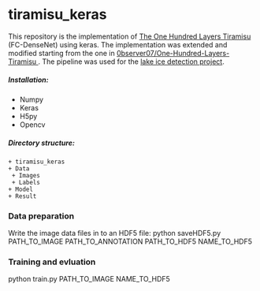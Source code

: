 # tiramisu_keras
This repository is the implementation of [The One Hundred Layers Tiramisu](https://arxiv.org/abs/1611.09326) (FC-DenseNet) using keras. The implementation was extended and modified starting from the one in [0bserver07/One-Hundred-Layers-Tiramisu
](https://github.com/0bserver07/One-Hundred-Layers-Tiramisu). The pipeline was used for the [lake ice detection project](http://www.prs.igp.ethz.ch/research/current_projects/integrated-monitoring-of-ice-swiss-lakes.html). 

##### Installation:
- Numpy
- Keras
- H5py
- Opencv

##### Directory structure:
    + tiramisu_keras
    + Data
     + Images
     + Labels
    + Model
    + Result

### Data preparation
Write the image data files in to an HDF5 file: 
python saveHDF5.py PATH_TO_IMAGE PATH_TO_ANNOTATION PATH_TO_HDF5 NAME_TO_HDF5

### Training and evluation
python train.py PATH_TO_IMAGE NAME_TO_HDF5
